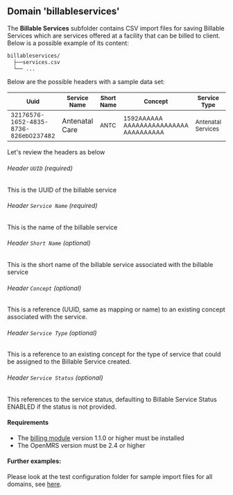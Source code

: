 ## Domain 'billableservices'
The **Billable Services** subfolder contains CSV import files for saving Billable Services which are services offered at a facility that can be billed to client. Below is a possible example of its content:

```bash
billableservices/
  ├──services.csv
  └── ...
```
Below are the possible headers with a sample data set:

| <sub>Uuid</sub>                                 | <sub>Service Name</sub> | <sub>Short Name</sub>                        | <sub>Concept</sub>   | <sub>Service Type</sub>            | <sub>Service Status</sub>            |
|--------------------------------------|-------------|-----------------------------|---------------|--------------------|--------------------|
| <sub>32176576-1652-4835-8736-826eb0237482</sub> |   </sub>Antenatal Care</sub>         | <sub>ANTC</sub> | <sub>1592AAAAAA AAAAAAAAAAAAAAAA AAAAAAAAAA</sub> | <sub>Antenatal Services</sub> |<sub>Enabled</sub> |

Let's review the headers as below

 ###### Header `UUID` *(required)*
This is the UUID of the billable service

###### Header `Service Name` *(required)*
This is the name of the billable service

###### Header `Short Name` *(optional)*
This is the short name of the billable service associated with the billable service

###### Header `Concept` *(optional)*
This is a reference (UUID, same as mapping or name) to an existing concept associated with the service.

###### Header `Service Type` *(optional)*
This is a reference to an existing concept for the type of service that could be assigned to the Billable Service created.

###### Header `Service Status` *(optional)*
This references to the service status, defaulting to Billable Service Status ENABLED if the status is not provided.

#### Requirements
* The [billing module](https://github.com/openmrs/openmrs-module-billing) version 1.1.0 or higher must be installed
* The OpenMRS version must be 2.4 or higher

#### Further examples:
Please look at the test configuration folder for sample import files for all domains, see [here](../api-2.4/src/test/resources/testAppDataDir/configuration).
